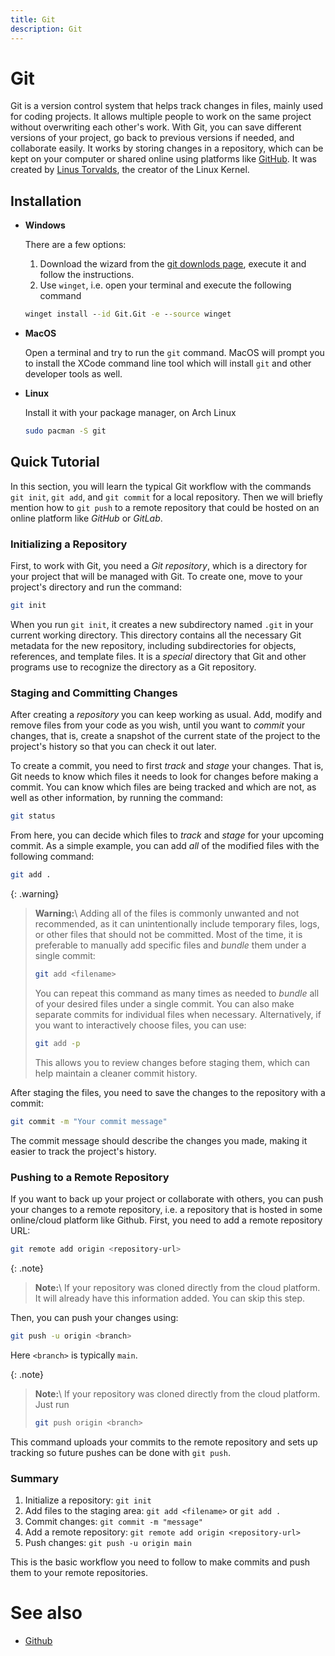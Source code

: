 ```yaml
---
title: Git
description: Git
---
```


# Git

Git is a version control system that helps track changes in files, mainly used for coding projects. It allows multiple people to work on the same project without overwriting each other's work. With Git, you can save different versions of your project, go back to previous versions if needed, and collaborate easily. It works by storing changes in a repository, which can be kept on your computer or shared online using platforms like [GitHub](https://github.com/). It was created by [Linus Torvalds](https://github.com/torvalds), the creator of the Linux Kernel.

## Installation

- **Windows**

  There are a few options:

  1. Download the wizard from the [git downlods page](https://git-scm.com/downloads/win), execute it and follow the instructions.
  2. Use `winget`, i.e. open your terminal and execute the following command

  ```cmd
  winget install --id Git.Git -e --source winget
  ```

- **MacOS**

  Open a terminal and try to run the `git` command. MacOS will prompt you to install the XCode command line tool which will install `git` and other developer tools as well.

- **Linux**

  Install it with your package manager, on Arch Linux

  ```bash
  sudo pacman -S git
  ```

## Quick Tutorial

In this section, you will learn the typical Git workflow with the commands `git init`, `git add`, and `git commit` for a local repository. Then we will briefly mention how to `git push` to a remote repository that could be hosted on an online platform like _GitHub_ or _GitLab_.

### Initializing a Repository

First, to work with Git, you need a _Git repository_, which is a directory for your project that will be managed with Git. To create one, move to your project's directory and run the command:

```bash
git init
```

When you run `git init`, it creates a new subdirectory named `.git` in your current working directory. This directory contains all the necessary Git metadata for the new repository, including subdirectories for objects, references, and template files. It is a _special_ directory that Git and other programs use to recognize the directory as a Git repository.


### Staging and Committing Changes

After creating a _repository_ you can keep working as usual. Add, modify and remove files from your code as you wish, until you want to _commit_ your changes, that is, create a snapshot of the current state of the project to the project's history so that you can check it out later.

To create a commit, you need to first _track_ and _stage_ your changes. That is, Git needs to know which files it needs to look for changes before making a commit. You can know which files are being tracked and which are not, as well as other information, by running the command:

```bash
git status
```

From here, you can decide which files to _track_ and _stage_ for your upcoming commit. As a simple example, you can add _all_ of the modified files with the following command:

```bash
git add .
```

{: .warning}
> __Warning:__\\
> Adding all of the files is commonly unwanted and not recommended, as it can unintentionally include temporary files, logs, or other files that should not be committed. Most of the time, it is preferable to manually add specific files and _bundle_ them under a single commit:
>
> ```bash
> git add <filename>
> ```
>
> You can repeat this command as many times as needed to _bundle_ all of your desired files under a single commit. You can also make separate commits for individual files when necessary. Alternatively, if you want to interactively choose files, you can use:
>
> ```bash
> git add -p
> ```
>
> This allows you to review changes before staging them, which can help maintain a cleaner commit history.

After staging the files, you need to save the changes to the repository with a commit:

```bash
git commit -m "Your commit message"
```

The commit message should describe the changes you made, making it easier to track the project's history.

### Pushing to a Remote Repository

If you want to back up your project or collaborate with others, you can push your changes to a remote repository, i.e. a repository that is hosted in some online/cloud platform like Github. First, you need to add a remote repository URL:

```bash
git remote add origin <repository-url>
```

{: .note}
> __Note:__\\
> If your repository was cloned directly from the cloud platform. It will already have this information added. You can skip this step.

Then, you can push your changes using:

```bash
git push -u origin <branch>
```
Here `<branch>` is typically `main`.

{: .note}
> __Note:__\\
> If your repository was cloned directly from the cloud platform. Just run 
>```bash
>git push origin <branch>
>```



This command uploads your commits to the remote repository and sets up tracking so future pushes can be done with `git push`.

### Summary

1. Initialize a repository: `git init`
2. Add files to the staging area: `git add <filename>` or `git add .`
3. Commit changes: `git commit -m "message"`
4. Add a remote repository: `git remote add origin <repository-url>`
5. Push changes: `git push -u origin main`

This is the basic workflow you need to follow to make commits and push them to your remote repositories.
# See also

- [Github](git.github)
